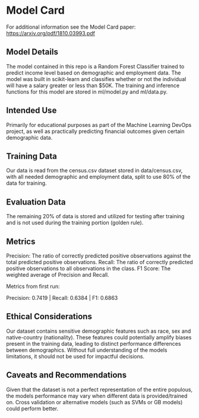 # Model Card

For additional information see the Model Card paper: https://arxiv.org/pdf/1810.03993.pdf

## Model Details
The model contained in this repo is a Random Forest Classifier trained to predict income level based on demographic and employment data. The model was built in scikit-learn and classifies whether or not the individual will have a salary greater or less than $50K. The training and inference functions for this model are stored in ml/model.py and ml/data.py.
## Intended Use
Primarily for educational purposes as part of the Machine Learning DevOps project, as well as practically predicting financial outcomes given certain demographic data.
## Training Data
Our data is read from the census.csv dataset stored in data/census.csv, with all needed demographic and employment data, split to use 80% of the data for training.
## Evaluation Data
The remaining 20% of data is stored and utilized for testing after training and is not used during the training portion (golden rule). 
## Metrics
Precision: The ratio of correctly predicted positive observations against the total predicted positive observations. 
Recall: The ratio of correctly predicted positive observations to all observations in the class. 
F1 Score: The weighted average of Precision and Recall. 

Metrics from first run:

Precision: 0.7419 | Recall: 0.6384 | F1: 0.6863

## Ethical Considerations
Our dataset contains sensitive demographic features such as race, sex and native-country (nationality). These features could potentially amplify biases present in the training data, leading to distinct performance differences between demographics. Without full understanding of the models limitations, it should not be used for impactful decisions.
## Caveats and Recommendations
Given that the dataset is not a perfect representation of the entire populous, the models performance may vary when different data is provided/trained on. Cross validation or alternative models (such as SVMs or GB models) could perform better. 